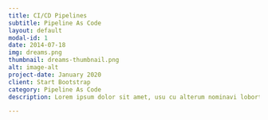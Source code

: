 ```yaml
---
title: CI/CD Pipelines
subtitle: Pipeline As Code
layout: default
modal-id: 1
date: 2014-07-18
img: dreams.png
thumbnail: dreams-thumbnail.png
alt: image-alt
project-date: January 2020
client: Start Bootstrap
category: Pipeline As Code
description: Lorem ipsum dolor sit amet, usu cu alterum nominavi lobortis. At duo novum diceret. Tantas apeirian vix et, usu sanctus postulant inciderint ut, populo diceret necessitatibus in vim. Cu eum dicam feugiat noluisse.

---
```

